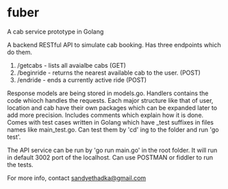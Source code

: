# fuber
A cab service prototype in Golang

A backend RESTful API to simulate cab booking. Has three endpoints which do them. 
1. /getcabs - lists all avaialbe cabs (GET)
2. /beginride - returns the nearest available cab to the user. (POST)
3. /endride - ends a currently active ride (POST)

Response models are being stored in models.go. Handlers contains the code whioch handles the requests. Each major structure like that of user, 
location and cab have their own packages which can be expanded later to add more precision. Includes comments which explain how it is done. Comes with test cases written in Golang 
which have _test suffixes in files names like main_test.go. Can test them by 'cd' ing to the folder and run 'go test'.

The API service can be run by 'go run main.go' in the root folder. It will run in default 3002 port of the localhost. Can use POSTMAN or fiddler to run the tests. 

For more info, contact sandyethadka@gmail.com
